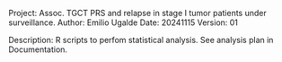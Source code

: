 Project: Assoc. TGCT PRS and relapse in stage I tumor patients under surveillance.
Author: Emilio Ugalde
Date: 20241115
Version: 01 

Description: 
R scripts to perfom statistical analysis. 
See analysis plan in Documentation.
